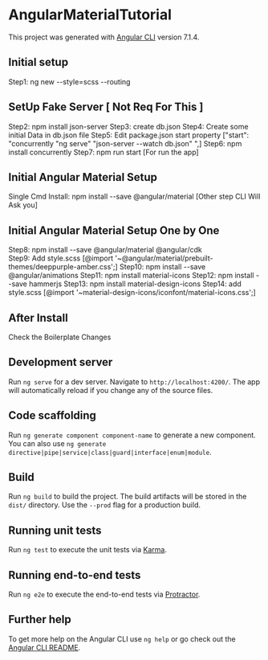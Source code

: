 # AngularMaterialTutorial

This project was generated with [Angular CLI](https://github.com/angular/angular-cli) version 7.1.4.

## Initial setup
Step1: ng new <App-name> --style=scss --routing

## SetUp Fake Server [ Not Req For This ]
Step2: npm install json-server
Step3: create db.json
Step4: Create some initial Data in db.json file
Step5: Edit package.json start property ["start": "concurrently \"ng serve\" \"json-server --watch db.json\" ",]
Step6: npm install concurrently
Step7: npm run start [For run the app]

## Initial Angular Material Setup
Single Cmd Install: npm install --save @angular/material [Other step CLI Will Ask you]

## Initial Angular Material Setup One by One
Step8: npm install --save @angular/material @angular/cdk  
Step9: Add style.scss [@import '~@angular/material/prebuilt-themes/deeppurple-amber.css';]
Step10: npm install --save @angular/animations
Step11: npm install material-icons
Step12: npm install --save hammerjs
Step13: npm install material-design-icons
Step14: add style.scss [@import '~material-design-icons/iconfont/material-icons.css';]

## After Install 
Check the Boilerplate Changes



## Development server

Run `ng serve` for a dev server. Navigate to `http://localhost:4200/`. The app will automatically reload if you change any of the source files.

## Code scaffolding

Run `ng generate component component-name` to generate a new component. You can also use `ng generate directive|pipe|service|class|guard|interface|enum|module`.

## Build

Run `ng build` to build the project. The build artifacts will be stored in the `dist/` directory. Use the `--prod` flag for a production build.

## Running unit tests

Run `ng test` to execute the unit tests via [Karma](https://karma-runner.github.io).

## Running end-to-end tests

Run `ng e2e` to execute the end-to-end tests via [Protractor](http://www.protractortest.org/).

## Further help

To get more help on the Angular CLI use `ng help` or go check out the [Angular CLI README](https://github.com/angular/angular-cli/blob/master/README.md).
